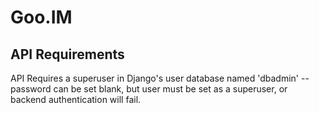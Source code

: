 Goo.IM
======

API Requirements
----------------

API Requires a superuser in Django's user database named 'dbadmin' -- password can be set blank, but user must be set
as a superuser, or backend authentication will fail.
